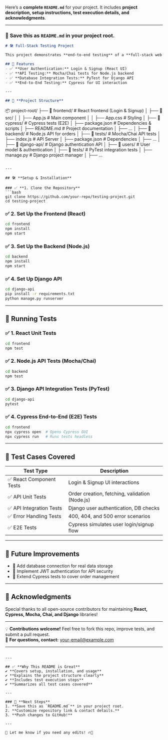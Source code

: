 Here’s a **complete `README.md`** for your project. It includes **project description, setup instructions, test execution details, and acknowledgments**.  

---

### 📌 **Save this as `README.md` in your project root.**

```md
# 🛠 Full-Stack Testing Project

This project demonstrates **end-to-end testing** of a **full-stack web application** with **React (Frontend), Node.js (Backend API), Django (Auth API), and Cypress (E2E Testing).**

## 🚀 Features
- ✅ **User Authentication:** Login & Signup (React UI)
- ✅ **API Testing:** Mocha/Chai tests for Node.js backend
- ✅ **Database Integration Tests:** PyTest for Django API
- ✅ **End-to-End Testing:** Cypress for UI interaction

---

## 📂 **Project Structure**
```
📦 project-root/
├── 📂 frontend/         # React frontend (Login & Signup)
│   ├── 📂 src/
│   │   ├── App.js       # Main component
│   │   ├── App.css      # Styling
│   ├── 📂 cypress/      # Cypress tests (E2E)
│   ├── package.json     # Dependencies & scripts
│   ├── README.md        # Project documentation
│   ├── ...
│
├── 📂 backend/          # Node.js API for orders
│   ├── 📂 tests/        # Mocha/Chai API tests
│   ├── index.js        # API Server
│   ├── package.json    # Dependencies
│   ├── ...
│
├── 📂 django-api/       # Django authentication API
│   ├── 📂 users/        # User model & authentication
│   ├── 📂 tests/        # PyTest integration tests
│   ├── manage.py        # Django project manager
│   ├── ...
```

---

## 🛠 **Setup & Installation**

### ✅ **1. Clone the Repository**
```bash
git clone https://github.com/your-repo/testing-project.git
cd testing-project
```

### ✅ **2. Set Up the Frontend (React)**
```bash
cd frontend
npm install
npm start
```

### ✅ **3. Set Up the Backend (Node.js)**
```bash
cd backend
npm install
npm start
```

### ✅ **4. Set Up Django API**
```bash
cd django-api
pip install -r requirements.txt
python manage.py runserver
```

---

## 🧪 **Running Tests**

### ✅ **1. React Unit Tests**
```bash
cd frontend
npm test
```

### ✅ **2. Node.js API Tests (Mocha/Chai)**
```bash
cd backend
npm test
```

### ✅ **3. Django API Integration Tests (PyTest)**
```bash
cd django-api
pytest
```

### ✅ **4. Cypress End-to-End (E2E) Tests**
```bash
cd frontend
npx cypress open  # Opens Cypress GUI
npx cypress run   # Runs tests headless
```

---

## 🎯 **Test Cases Covered**
| **Test Type**  | **Description** |
|---------------|----------------|
| ✅ React Component Tests | Login & Signup UI interactions |
| ✅ API Unit Tests | Order creation, fetching, validation (Node.js) |
| ✅ API Integration Tests | Django user authentication, DB checks |
| ✅ Error Handling Tests | 400, 404, and 500 error scenarios |
| ✅ E2E Tests | Cypress simulates user login/signup flow |

---

## 📌 **Future Improvements**
- 🔹 Add database connection for real data storage
- 🔹 Implement JWT authentication for API security
- 🔹 Extend Cypress tests to cover order management

---

## 👏 **Acknowledgments**
Special thanks to all open-source contributors for maintaining **React, Cypress, Mocha, Chai, and Django** libraries!

---

💡 **Contributions welcome!** Feel free to fork this repo, improve tests, and submit a pull request.  
📩 **For questions, contact:** [your-email@example.com](mailto:your-email@example.com)  

---
```

---

## ✅ **Why This README is Great**
✔ **Covers setup, installation, and usage**  
✔ **Explains the project structure clearly**  
✔ **Includes test execution steps**  
✔ **Summarizes all test cases covered**  

---

### 🚀 **Next Steps**
1. **Save this as `README.md`** in your project root.
2. **Customize repository link & contact details.**
3. **Push changes to GitHub!**  

---

💬 Let me know if you need any edits! 🔥🚀
